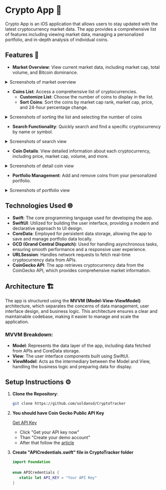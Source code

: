 # Crypto App 📱

Crypto App is an iOS application that allows users to stay updated with the latest cryptocurrency market data. The app provides a comprehensive list of features including viewing market data, managing a personalized portfolio, and in-depth analysis of individual coins.

## Features 🚀

- **Market Overview**: View current market data, including market cap, total volume, and Bitcoin dominance.

<details>
    <summary>Screenshots of market overview</summary>
    <img src="Screenshots/MarketOverviewDark.png" alt="MarketOverviewDark" width="320" />
    <img src="Screenshots/MarketOverviewLight.png" alt="MarketOverviewLight" width="320" />
</details>

- **Coins List**: Access a comprehensive list of cryptocurrencies.
  - **Customize List**: Choose the number of coins to display in the list.
  - **Sort Coins**: Sort the coins by market cap rank, market cap, price, and 24-hour percentage change.

<details>
    <summary>Screenshots of sorting the list and selecting the number of coins</summary>
    <img src="Screenshots/CoinsListDark.png" alt="CoinsListDark" width="320" />
    <img src="Screenshots/CoinsListLight.png" alt="CoinsListLight" width="320" />
</details>

- **Search Functionality**: Quickly search and find a specific cryptocurrency by name or symbol.

<details>
    <summary>Screenshots of search view</summary>
    <img src="Screenshots/SearchBarEmptyLight.png" alt="SearchBarWithDataLight" width="320" />
    <img src="Screenshots/SearchBarEmptyDark.png" alt="SearchBarEmptyDark" width="320" />
    <img src="Screenshots/SearchBarWithDataDark.png" alt="SearchBarWithDataDark" width="320" />
    <img src="Screenshots/SearchResultDark.png" alt="SearchResultDark" width="320" />
</details>

- **Coin Details**: View detailed information about each cryptocurrency, including price, market cap, volume, and more.

<details>
    <summary>Screenshots of detail coin view</summary>
    <img src="Screenshots/CoinDetailDark.png" alt="CoinDetailDark" width="320" />
    <img src="Screenshots/CoinDetailDark2.png" alt="CoinDetailDark2" width="320" />
    <img src="Screenshots/CoinDetailLight.png" alt="CoinDetailLight" width="320" />
    <img src="Screenshots/CoinDetailLight2.png" alt="CoinDetailLight2" width="320" />
    <img src="Screenshots/BuyCoinDark.png" alt="BuyCoinDark" width="320" />
    <img src="Screenshots/BuyCoinLight.png" alt="BuyCoinLight" width="320" />
    <img src="Screenshots/SellCoinDark.png" alt="SellCoinDark" width="320" />
    <img src="Screenshots/SellCoinLight.png" alt="SellCoinLight" width="320" />
    <img src="Screenshots/LoadingDark.png" alt="LoadingDark" width="320" />
    <img src="Screenshots/LoadingLight.png" alt="LoadingLight" width="320" />
</details>

- **Portfolio Management**: Add and remove coins from your personalized portfolio.

<details>
    <summary>Screenshots of portfolio view</summary>
    <img src="Screenshots/PortfolioDark.png" alt="PortfolioDark" width="320" />
    <img src="Screenshots/PortfolioLight.png" alt="PortfolioLight" width="320" />
    <img src="Screenshots/PortfolioEmptyDark.png" alt="PortfolioEmptyDark" width="320" />
    <img src="Screenshots/PortfolioEmptyLight.png" alt="PortfolioEmptyLight" width="320" />
</details>

## Technologies Used 🌐

- **Swift**: The core programming language used for developing the app.
- **SwiftUI**: Utilized for building the user interface, providing a modern and declarative approach to UI design.
- **CoreData**: Employed for persistent data storage, allowing the app to save and manage portfolio data locally.
- **GCD (Grand Central Dispatch)**: Used for handling asynchronous tasks, ensuring smooth performance and a responsive user experience.
- **URLSession**: Handles network requests to fetch real-time cryptocurrency data from APIs.
- **CoinGecko API**: The app retrieves cryptocurrency data from the CoinGecko API, which provides comprehensive market information.

## Architecture 🏗️

The app is structured using the **MVVM (Model-View-ViewModel)** architecture, which separates the concerns of data management, user interface design, and business logic. This architecture ensures a clear and maintainable codebase, making it easier to manage and scale the application.

### MVVM Breakdown:

- **Model**: Represents the data layer of the app, including data fetched from APIs and CoreData storage.
- **View**: The user interface components built using SwiftUI.
- **ViewModel**: Acts as the intermediary between the Model and View, handling the business logic and preparing data for display.

## Setup Instructions ⚙️

1. **Clone the Repository**: 
   ```bash
   git clone https://github.com/soldansd/CryptoTracker
2. **You should have Coin Gecko Public API Key**
    
    [Get API Key](https://www.coingecko.com/en/api)
    
    - Click "Get your API key now"
    - Than "Create your demo account"
    - After that follow the [article](https://docs.coingecko.com/v3.0.1/reference/setting-up-your-api-key)
    
3. **Create "APICredentials.swift" file in CryptoTracker folder**
    ```swift
    import Foundation
    
    enum APICredentials {
       static let API_KEY = "Your API Key"
    }
